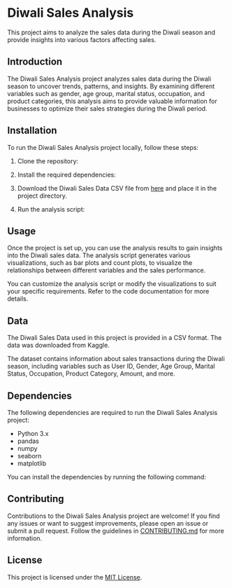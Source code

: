 # Diwali Sales Analysis

This project aims to analyze the sales data during the Diwali season and provide insights into various factors affecting sales.


## Introduction

The Diwali Sales Analysis project analyzes sales data during the Diwali season to uncover trends, patterns, and insights. By examining different variables such as gender, age group, marital status, occupation, and product categories, this analysis aims to provide valuable information for businesses to optimize their sales strategies during the Diwali period.

## Installation

To run the Diwali Sales Analysis project locally, follow these steps:

1. Clone the repository:

2. Install the required dependencies:

3. Download the Diwali Sales Data CSV file from [here](https://example.com/diwali-sales-data.csv) and place it in the project directory.

4. Run the analysis script:


## Usage

Once the project is set up, you can use the analysis results to gain insights into the Diwali sales data. The analysis script generates various visualizations, such as bar plots and count plots, to visualize the relationships between different variables and the sales performance.

You can customize the analysis script or modify the visualizations to suit your specific requirements. Refer to the code documentation for more details.

## Data

The Diwali Sales Data used in this project is provided in a CSV format. The data was downloaded from Kaggle.

The dataset contains information about sales transactions during the Diwali season, including variables such as User ID, Gender, Age Group, Marital Status, Occupation, Product Category, Amount, and more.
 

## Dependencies

The following dependencies are required to run the Diwali Sales Analysis project:

- Python 3.x
- pandas
- numpy
- seaborn
- matplotlib

You can install the dependencies by running the following command:

## Contributing

Contributions to the Diwali Sales Analysis project are welcome! If you find any issues or want to suggest improvements, please open an issue or submit a pull request. Follow the guidelines in [CONTRIBUTING.md](CONTRIBUTING.md) for more information.

## License

This project is licensed under the [MIT License](LICENSE).






